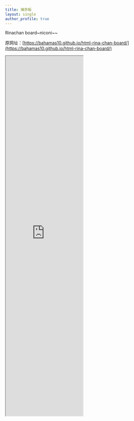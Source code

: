 ```yaml
---
title: 璃奈板
layout: single
author_profile: true
---
```


Rinachan board~niconi~~

原网址：[https://bahamas10.github.io/html-rina-chan-board/](https://bahamas10.github.io/html-rina-chan-board/)
<iframe src="https://bahamas10.github.io/html-rina-chan-board/" style="height:30%;width:50%;">
